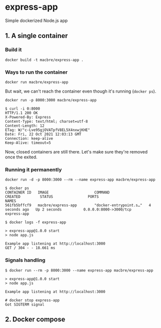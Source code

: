 # express-app
Simple dockerized Node.js app

## 1. A single container

### Build it

```
docker build -t macbre/express-app .
```

### Ways to run the container

```
docker run macbre/express-app
```

But wait, we can't reach the container even though it's running (`docker ps`).

```
docker run -p 8000:3000 macbre/express-app
```

```
$ curl -i 0:8000
HTTP/1.1 200 OK
X-Powered-By: Express
Content-Type: text/html; charset=utf-8
Content-Length: 12
ETag: W/"c-Lve95gjOVATpfV8EL5X4nxwjKHE"
Date: Fri, 22 Oct 2021 12:03:13 GMT
Connection: keep-alive
Keep-Alive: timeout=5
```

Now, closed containers are still there. Let's make sure they're removed once the exited.

### Running it permanently

```
docker run -d -p 8000:3000 --rm --name express-app macbre/express-app
```

```
$ docker ps
CONTAINER ID   IMAGE                     COMMAND                  CREATED         STATUS                PORTS                                                                                                NAMES
561fb5bffcf9   macbre/express-app        "docker-entrypoint.s…"   4 seconds ago   Up 2 seconds          0.0.0.0:8000->3000/tcp                                                                               express-app
```

```
$ docker logs -f express-app

> express-app@1.0.0 start
> node app.js

Example app listening at http://localhost:3000
GET / 304 - - 18.661 ms
```

### Signals handling

```
$ docker run --rm -p 8000:3000 --name express-app macbre/express-app

> express-app@1.0.0 start
> node app.js

Example app listening at http://localhost:3000

# docker stop express-app
Got SIGTERM signal
```

## 2. Docker compose
